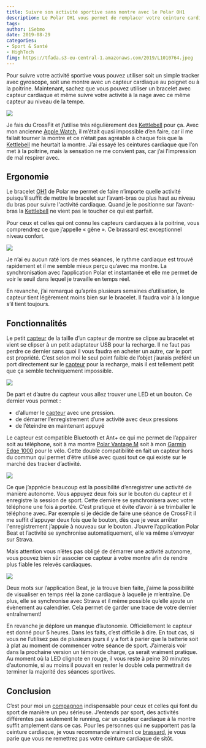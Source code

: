 ```yaml
---
title: Suivre son activité sportive sans montre avec le Polar OH1
description: Le Polar OH1 vous permet de remplacer votre ceinture cardiaque de manière avantageuse. Le confort est tel que vous ne reviendrez jamais en arrière. 
tags: 
author: iSebmo
date: 2019-08-29
categories: 
- Sport & Santé
- HighTech
fimg: https://tfada.s3-eu-central-1.amazonaws.com/2019/L1010764.jpeg
---
```


Pour suivre votre activité sportive vous pouvez utiliser soit un simple tracker avec gyroscope, soit une montre avec un capteur cardiaque au poignet ou à la poitrine. Maintenant, sachez que vous pouvez utiliser un bracelet avec capteur cardiaque et même suivre votre activité à la nage avec ce même capteur au niveau de la tempe. 

![](https://tfada.s3-eu-central-1.amazonaws.com/2019/L1010766.jpeg)

Je fais du CrossFit et j’utilise très régulièrement des [Kettlebell](https://www.amazon.fr/RKC-Kettlebell-russe-16-kg/dp/B00A26FLR4/?tag=tfadafr04-21) pour ça. Avec mon ancienne [Apple Watch](https://www.amazon.fr/Apple-Watch-Boi%CC%82tier-Aluminium-Side%CC%81ral-Boucle-Sport/dp/B07JZMX9RQ/?tag=tfadafr04-21), il m’était quasi impossible d’en faire, car il me fallait tourner la montre et ce n’était pas agréable à chaque fois que la [Kettlebell](https://www.amazon.fr/RKC-Kettlebell-russe-16-kg/dp/B00A26FLR4/?tag=tfadafr04-21) me heurtait la montre. J’ai essayé les ceintures cardiaque que l’on met à la poitrine, mais la sensation ne me convient pas, car j’ai l’impression de mal respirer avec. 

## Ergonomie
Le bracelet [OH1](https://www.amazon.fr/dp/B07PM5MWVY/?tag=tfadafr04-21) de Polar me permet de faire n’importe quelle activité puisqu’il suffit de mettre le bracelet sur l’avant-bras ou plus haut au niveau du bras pour suivre l'activité cardiaque. Quand je le positionne sur l’avant-bras la [Kettlebell](https://www.amazon.fr/RKC-Kettlebell-russe-16-kg/dp/B00A26FLR4/?tag=tfadafr04-21) ne vient pas le toucher ce qui est parfait. 

Pour ceux et celles qui ont connu les capteurs cardiaques à la poitrine, vous comprendrez ce que j’appelle « gêne ». Ce brassard est exceptionnel niveau confort.

![](https://tfada.s3-eu-central-1.amazonaws.com/2019/L1010765.jpeg)

Je n’ai eu aucun raté lors de mes séances, le rythme cardiaque est trouvé rapidement et il me semble mieux perçu qu’avec ma montre. La synchronisation avec l’application Polar et instantanée et elle me permet de voir le seuil dans lequel je travaille en temps réel. 

En revanche, j’ai remarqué qu’après plusieurs semaines d’utilisation, le capteur tient légèrement moins bien sur le bracelet. Il faudra voir à la longue s’il tient toujours. 

## Fonctionnalités
Le petit [capteur](https://www.amazon.fr/dp/B07PM5MWVY/?tag=tfadafr04-21) de la taille d’un capteur de montre se clipse au bracelet et vient se clipser à un petit adaptateur USB pour la recharge. Il ne faut pas perdre ce dernier sans quoi il vous faudra en acheter un autre, car le port est propriété. C’est selon moi le seul point faible de l’objet j’aurais préféré un port directement sur le [capteur](https://www.amazon.fr/dp/B07PM5MWVY/?tag=tfadafr04-21) pour la recharge, mais il est tellement petit que ça semble techniquement impossible. 

![](https://tfada.s3-eu-central-1.amazonaws.com/2019/L1010769.jpeg)

De part et d’autre du capteur vous allez trouver une LED et un bouton. 
Ce dernier vous permet :

- d’allumer le [capteur](https://www.amazon.fr/dp/B07PM5MWVY/?tag=tfadafr04-21) avec une pression. 
- de démarrer l’enregistrement d’une activité avec deux pressions 
- de l’éteindre en maintenant appuyé

Le capteur est compatible Bluetooth et Ant+ ce qui me permet de l’appairer soit au téléphone, soit à ma montre [Polar Vantage M](https://www.amazon.fr/Polar-Vantage-Cardiofre%CC%81quenceme%CC%80tre-Mixte-Adulte/dp/B07G82FHP9/?tag=tfadafr04-21) soit à mon [Garmin Edge 1000](https://www.amazon.fr/Garmin-Explore-Compteur-Couleur-Tactile/dp/B014J10RYO/?tag=tfadafr04-21) pour le vélo. Cette double compatibilité en fait un capteur hors du commun qui permet d’être utilisé avec quasi tout ce qui existe sur le marché des tracker d’activité.

![](https://tfada.s3-eu-central-1.amazonaws.com/2019/L1010767.jpeg) 

Ce que j’apprécie beaucoup est la possibilité d’enregistrer une activité de manière autonome. Vous appuyez deux fois sur le bouton du capteur et il enregistre la session de sport. Cette dernière se synchronisera avec votre téléphone une fois à portée. C’est pratique et évite d’avoir à se trimballer le téléphone avec. 
Par exemple si je décide de faire une séance de CrossFit il me suffit d’appuyer deux fois que le bouton, dès que je veux arrêter l'enregistrement j’appuie à nouveau sur le bouton. J’ouvre l’application Polar Beat et l’activité se synchronise automatiquement, elle va même s’envoyer sur Strava. 

Mais attention vous n’êtes pas obligé de démarrer une activité autonome, vous pouvez bien sûr associer ce capteur à votre montre afin de rendre plus fiable les relevés cardiaques. 

![](https://tfada.s3-eu-central-1.amazonaws.com/2019/Image.jpeg)

Deux mots sur l’application Beat, je la trouve bien faite, j’aime la possibilité de visualiser en temps réel la zone cardiaque à laquelle je m’entraîne. 
De plus, elle se synchronise avec Strava et il même possible qu’elle ajoute un évènement au calendrier. Cela permet de garder une trace de votre dernier entraînement!

En revanche je déplore un manque d’autonomie. Officiellement le capteur est donné pour 5 heures. Dans les faits, c’est difficile à dire. En tout cas, si vous ne l’utilisez pas de plusieurs jours il y a fort à parier que la batterie soit à plat au moment de commencer votre séance de sport. 
J’aimerais voir dans la prochaine version un témoin de charge, ça serait vraiment pratique. Au moment où la LED clignote en rouge, il vous reste à peine 30 minutes d’autonomie, si au moins il pouvait en rester le double cela permettrait de terminer la majorité des séances sportives.  

## Conclusion
C’est pour moi un [compagnon](https://www.amazon.fr/dp/B07PM5MWVY/?tag=tfadafr04-21) indispensable pour ceux et celles qui font du sport de manière un peu sérieuse. J’entends par sport, des activités différentes pas seulement le running, car un capteur cardiaque à la montre suffit amplement dans ce cas. 
Pour les personnes qui ne supportent pas la ceinture cardiaque, je vous recommande vraiment ce [brassard](https://www.amazon.fr/dp/B07PM5MWVY/?tag=tfadafr04-21), je vous parie que vous ne remettrez pas votre ceinture cardiaque de sitôt. 
